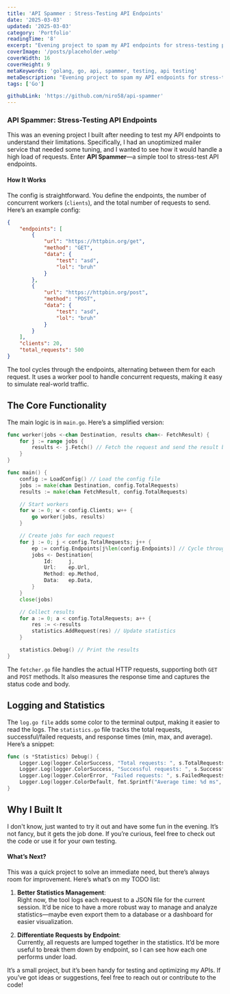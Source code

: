 ```yaml
---
title: 'API Spammer : Stress-Testing API Endpoints'
date: '2025-03-03'
updated: '2025-03-03'
category: 'Portfolio'
readingTime: '8'
excerpt: "Evening project to spam my API endpoints for stress-testing purposes. It's a simple Go program that sends a lot of requests to an API endpoint."
coverImage: '/posts/placeholder.webp'
coverWidth: 16
coverHeight: 9
metaKeywords: 'golang, go, api, spammer, testing, api testing'
metaDescription: "Evening project to spam my API endpoints for stress-testing purposes. It's a simple Go program that sends a lot of requests to an API endpoint."
tags: ['Go']

githubLink: 'https://github.com/niro58/api-spammer'
---
```


### API Spammer: Stress-Testing API Endpoints

This was an evening project I built after needing to test my API endpoints to understand their limitations. Specifically, I had an unoptimized mailer service that needed some tuning, and I wanted to see how it would handle a high load of requests. Enter **API Spammer**—a simple tool to stress-test API endpoints.

#### How It Works

The config is straightforward. You define the endpoints, the number of concurrent workers (`clients`), and the total number of requests to send. Here’s an example config:

```json
{
	"endpoints": [
		{
			"url": "https://httpbin.org/get",
			"method": "GET",
			"data": {
				"test": "asd",
				"lol": "bruh"
			}
		},
		{
			"url": "https://httpbin.org/post",
			"method": "POST",
			"data": {
				"test": "asd",
				"lol": "bruh"
			}
		}
	],
	"clients": 20,
	"total_requests": 500
}
```

The tool cycles through the endpoints, alternating between them for each request. It uses a worker pool to handle concurrent requests, making it easy to simulate real-world traffic.

## The Core Functionality

The main logic is in `main.go`. Here’s a simplified version:

```go
func worker(jobs <-chan Destination, results chan<- FetchResult) {
	for j := range jobs {
		results <- j.Fetch() // Fetch the request and send the result back
	}
}

func main() {
	config := LoadConfig() // Load the config file
	jobs := make(chan Destination, config.TotalRequests)
	results := make(chan FetchResult, config.TotalRequests)

	// Start workers
	for w := 0; w < config.Clients; w++ {
		go worker(jobs, results)
	}

	// Create jobs for each request
	for j := 0; j < config.TotalRequests; j++ {
		ep := config.Endpoints[j%len(config.Endpoints)] // Cycle through endpoints
		jobs <- Destination{
			Id:     j,
			Url:    ep.Url,
			Method: ep.Method,
			Data:   ep.Data,
		}
	}
	close(jobs)

	// Collect results
	for a := 0; a < config.TotalRequests; a++ {
		res := <-results
		statistics.AddRequest(res) // Update statistics
	}

	statistics.Debug() // Print the results
}
```

The `fetcher.go` file handles the actual HTTP requests, supporting both `GET` and `POST` methods. It also measures the response time and captures the status code and body.

## Logging and Statistics

The `log.go file` adds some color to the terminal output, making it easier to read the logs. The `statistics.go` file tracks the total requests, successful/failed requests, and response times (min, max, and average). Here’s a snippet:

```go
func (s *Statistics) Debug() {
	Logger.Log(logger.ColorSuccess, "Total requests: ", s.TotalRequests)
	Logger.Log(logger.ColorSuccess, "Successful requests: ", s.SuccessfulRequests)
	Logger.Log(logger.ColorError, "Failed requests: ", s.FailedRequests)
	Logger.Log(logger.ColorDefault, fmt.Sprintf("Average time: %d ms", s.AverageTime))
}
```

## Why I Built It

I don't know, just wanted to try it out and have some fun in the evening. It’s not fancy, but it gets the job done. If you’re curious, feel free to check out the code or use it for your own testing.

#### What’s Next?

This was a quick project to solve an immediate need, but there’s always room for improvement. Here’s what’s on my TODO list:

1. **Better Statistics Management**:  
   Right now, the tool logs each request to a JSON file for the current session. It’d be nice to have a more robust way to manage and analyze statistics—maybe even export them to a database or a dashboard for easier visualization.

2. **Differentiate Requests by Endpoint**:  
   Currently, all requests are lumped together in the statistics. It’d be more useful to break them down by endpoint, so I can see how each one performs under load.

It’s a small project, but it’s been handy for testing and optimizing my APIs. If you’ve got ideas or suggestions, feel free to reach out or contribute to the code!
